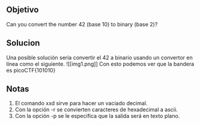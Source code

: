 ## Objetivo
Can you convert the number 42 (base 10) to binary (base 2)?

## Solucion
Una posible solución sería convertir el 42 a binario usando un convertor en línea como el siguiente.
![[img1.png]]
Con esto podemos ver que la bandera es picoCTF{101010}
## Notas
1. El comando xxd sirve para hacer un vaciado decimal.
2. Con la opción  -r se convierten caracteres de hexadecimal a ascii.
3. Con la opción -p se le especifica que la salida será en texto plano.